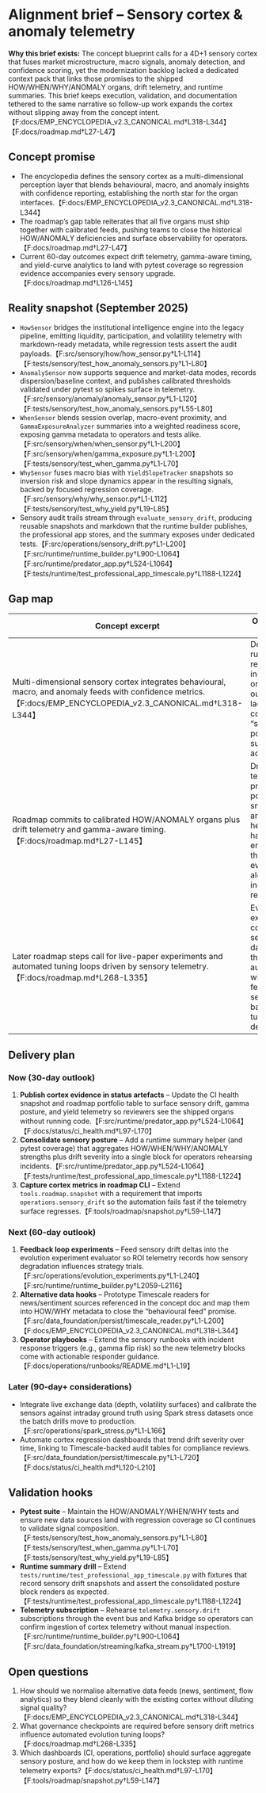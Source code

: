 # Alignment brief – Sensory cortex & anomaly telemetry

**Why this brief exists:** The concept blueprint calls for a 4D+1 sensory cortex that fuses market microstructure, macro
signals, anomaly detection, and confidence scoring, yet the modernization backlog lacked a dedicated context pack that
links those promises to the shipped HOW/WHEN/WHY/ANOMALY organs, drift telemetry, and runtime summaries. This brief keeps
execution, validation, and documentation tethered to the same narrative so follow-up work expands the cortex without
slipping away from the concept intent.【F:docs/EMP_ENCYCLOPEDIA_v2.3_CANONICAL.md†L318-L344】【F:docs/roadmap.md†L27-L47】

## Concept promise

- The encyclopedia defines the sensory cortex as a multi-dimensional perception layer that blends behavioural, macro, and
  anomaly insights with confidence reporting, establishing the north star for the organ interfaces.【F:docs/EMP_ENCYCLOPEDIA_v2.3_CANONICAL.md†L318-L344】
- The roadmap’s gap table reiterates that all five organs must ship together with calibrated feeds, pushing teams to close
  the historical HOW/ANOMALY deficiencies and surface observability for operators.【F:docs/roadmap.md†L27-L47】
- Current 60-day outcomes expect drift telemetry, gamma-aware timing, and yield-curve analytics to land with pytest coverage
  so regression evidence accompanies every sensory upgrade.【F:docs/roadmap.md†L126-L145】

## Reality snapshot (September 2025)

- `HowSensor` bridges the institutional intelligence engine into the legacy pipeline, emitting liquidity, participation, and
  volatility telemetry with markdown-ready metadata, while regression tests assert the audit payloads.【F:src/sensory/how/how_sensor.py†L1-L114】【F:tests/sensory/test_how_anomaly_sensors.py†L1-L80】
- `AnomalySensor` now supports sequence and market-data modes, records dispersion/baseline context, and publishes calibrated
  thresholds validated under pytest so spikes surface in telemetry.【F:src/sensory/anomaly/anomaly_sensor.py†L1-L120】【F:tests/sensory/test_how_anomaly_sensors.py†L55-L80】
- `WhenSensor` blends session overlap, macro-event proximity, and `GammaExposureAnalyzer` summaries into a weighted
  readiness score, exposing gamma metadata to operators and tests alike.【F:src/sensory/when/when_sensor.py†L1-L200】【F:src/sensory/when/gamma_exposure.py†L1-L200】【F:tests/sensory/test_when_gamma.py†L1-L70】
- `WhySensor` fuses macro bias with `YieldSlopeTracker` snapshots so inversion risk and slope dynamics appear in the
  resulting signals, backed by focused regression coverage.【F:src/sensory/why/why_sensor.py†L1-L112】【F:tests/sensory/test_why_yield.py†L19-L85】
- Sensory audit trails stream through `evaluate_sensory_drift`, producing reusable snapshots and markdown that the runtime
  builder publishes, the professional app stores, and the summary exposes under dedicated tests.【F:src/operations/sensory_drift.py†L1-L200】【F:src/runtime/runtime_builder.py†L900-L1064】【F:src/runtime/predator_app.py†L524-L1064】【F:tests/runtime/test_professional_app_timescale.py†L1188-L1224】

## Gap map

| Concept excerpt | Observable gap | Impact |
| --- | --- | --- |
| Multi-dimensional sensory cortex integrates behavioural, macro, and anomaly feeds with confidence metrics.【F:docs/EMP_ENCYCLOPEDIA_v2.3_CANONICAL.md†L318-L344】 | Default runtime records individual organ outputs but lacks a consolidated “sensory posture” summary across runs. | Operators still piece together multiple blocks to understand overall sensory health, complicating drift analysis during incidents. |
| Roadmap commits to calibrated HOW/ANOMALY organs plus drift telemetry and gamma-aware timing.【F:docs/roadmap.md†L27-L145】 | Drift telemetry is present but portfolio snapshots and CI health decks have not yet embedded the cortex evidence alongside ingest readiness. | Documentation trails fall behind runtime reality, reducing discoverability for reviewers and stakeholders. |
| Later roadmap steps call for live-paper experiments and automated tuning loops driven by sensory telemetry.【F:docs/roadmap.md†L268-L335】 | Evolution experiments consume sensory data but there is no automation wiring that feeds sensory drift back into tuning decisions. | Opportunity to close the feedback loop remains untapped, delaying adaptive behaviour promised for Tier‑2. |

## Delivery plan

### Now (30-day outlook)

1. **Publish cortex evidence in status artefacts** – Update the CI health snapshot and roadmap portfolio table to surface
   sensory drift, gamma posture, and yield telemetry so reviewers see the shipped organs without running code.【F:src/runtime/predator_app.py†L524-L1064】【F:docs/status/ci_health.md†L97-L170】
2. **Consolidate sensory posture** – Add a runtime summary helper (and pytest coverage) that aggregates HOW/WHEN/WHY/ANOMALY
   strengths plus drift severity into a single block for operators rehearsing incidents.【F:src/runtime/predator_app.py†L524-L1064】【F:tests/runtime/test_professional_app_timescale.py†L1188-L1224】
3. **Capture cortex metrics in roadmap CLI** – Extend `tools.roadmap.snapshot` with a requirement that imports
   `operations.sensory_drift` so the automation fails fast if the telemetry surface regresses.【F:tools/roadmap/snapshot.py†L59-L147】

### Next (60-day outlook)

1. **Feedback loop experiments** – Feed sensory drift deltas into the evolution experiment evaluator so ROI telemetry records
   how sensory degradation influences strategy trials.【F:src/operations/evolution_experiments.py†L1-L240】【F:src/runtime/runtime_builder.py†L2059-L2116】
2. **Alternative data hooks** – Prototype Timescale readers for news/sentiment sources referenced in the concept doc and map
   them into HOW/WHY metadata to close the “behavioural feed” promise.【F:src/data_foundation/persist/timescale_reader.py†L1-L200】【F:docs/EMP_ENCYCLOPEDIA_v2.3_CANONICAL.md†L318-L344】
3. **Operator playbooks** – Extend the sensory runbooks with incident response triggers (e.g., gamma flip risk) so the new
   telemetry blocks come with actionable responder guidance.【F:docs/operations/runbooks/README.md†L1-L19】

### Later (90-day+ considerations)

- Integrate live exchange data (depth, volatility surfaces) and calibrate the sensors against intraday ground truth using
  Spark stress datasets once the batch drills move to production.【F:src/operations/spark_stress.py†L1-L166】
- Automate cortex regression dashboards that trend drift severity over time, linking to Timescale-backed audit tables for
  compliance reviews.【F:src/data_foundation/persist/timescale.py†L1-L720】【F:docs/status/ci_health.md†L120-L210】

## Validation hooks

- **Pytest suite** – Maintain the HOW/ANOMALY/WHEN/WHY tests and ensure new data sources land with regression coverage so
  CI continues to validate signal composition.【F:tests/sensory/test_how_anomaly_sensors.py†L1-L80】【F:tests/sensory/test_when_gamma.py†L1-L70】【F:tests/sensory/test_why_yield.py†L19-L85】
- **Runtime summary drill** – Extend `tests/runtime/test_professional_app_timescale.py` with fixtures that record sensory drift
  snapshots and assert the consolidated posture block renders as expected.【F:tests/runtime/test_professional_app_timescale.py†L1188-L1224】
- **Telemetry subscription** – Rehearse `telemetry.sensory.drift` subscriptions through the event bus and Kafka bridge so
  operators can confirm ingestion of cortex telemetry without manual inspection.【F:src/runtime/runtime_builder.py†L900-L1064】【F:src/data_foundation/streaming/kafka_stream.py†L1700-L1919】

## Open questions

1. How should we normalise alternative data feeds (news, sentiment, flow analytics) so they blend cleanly with the existing
   cortex without diluting signal quality?【F:docs/EMP_ENCYCLOPEDIA_v2.3_CANONICAL.md†L318-L344】
2. What governance checkpoints are required before sensory drift metrics influence automated evolution tuning loops?【F:docs/roadmap.md†L268-L335】
3. Which dashboards (CI, operations, portfolio) should surface aggregate sensory posture, and how do we keep them in lockstep
   with runtime telemetry exports?【F:docs/status/ci_health.md†L97-L170】【F:tools/roadmap/snapshot.py†L59-L147】
